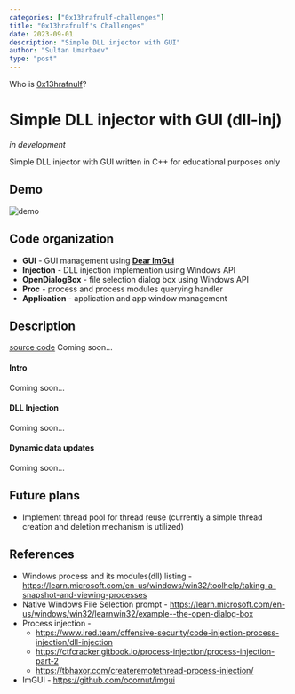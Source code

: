 ```yaml
---
categories: ["0x13hrafnulf-challenges"]
title: "0x13hrafnulf's Challenges"
date: 2023-09-01
description: "Simple DLL injector with GUI"
author: "Sultan Umarbaev"
type: "post"
---
```


Who is [0x13hrafnulf](https://umarbaevb.github.io/)? 

# Simple DLL injector with GUI (dll-inj)
*in development*

Simple DLL injector with GUI written in C++ for educational purposes only
## Demo
![demo](./media/dll-inj/demo.gif)
## Code organization
- **GUI** - GUI management using [**Dear ImGui**](https://github.com/ocornut/imgui)
- **Injection** - DLL injection implemention using Windows API
- **OpenDialogBox** - file selection dialog box using Windows API
- **Proc** - process and process modules querying handler
- **Application** - application and app window management
## Description
[source code](https://github.com/umarbaev-S/dll-inj)
Coming soon...
#### Intro
Coming soon...
#### DLL Injection
Coming soon...
#### Dynamic data updates
Coming soon...

## Future plans
- Implement thread pool for thread reuse (currently a simple thread creation and deletion mechanism is utilized)
## References
- Windows process and its modules(dll) listing - https://learn.microsoft.com/en-us/windows/win32/toolhelp/taking-a-snapshot-and-viewing-processes
- Native Windows File Selection prompt - https://learn.microsoft.com/en-us/windows/win32/learnwin32/example--the-open-dialog-box
- Process injection - 
	- https://www.ired.team/offensive-security/code-injection-process-injection/dll-injection
	- https://ctfcracker.gitbook.io/process-injection/process-injection-part-2
	- https://tbhaxor.com/createremotethread-process-injection/
- ImGUI - https://github.com/ocornut/imgui